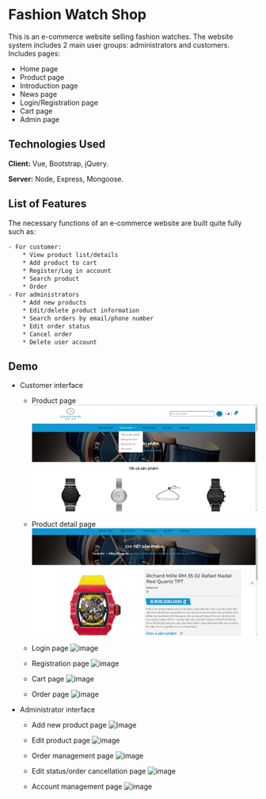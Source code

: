 
# Fashion Watch Shop
This is an e-commerce website selling fashion watches. The website system includes 2 main user groups: administrators and customers. Includes pages:
 - Home page
 - Product page
 - Introduction page
 - News page
 - Login/Registration page
 - Cart page
 - Admin page
 


## Technologies Used

**Client:** Vue, Bootstrap, jQuery.

**Server:** Node, Express, Mongoose.


## List of Features

The necessary functions of an e-commerce website are built quite fully such as:

    - For customer:
        * View product list/details
        * Add product to cart
        * Register/Log in account
        * Search product
        * Order
    - For administrators
        * Add new products
        * Edit/delete product information
        * Search orders by email/phone number
        * Edit order status
        * Cancel order
        * Delete user account



## Demo
- Customer interface
    * Product page
![alt text](image.png)  

    * Product detail page
![alt text](image-1.png)

    * Login page
![image](https://github.com/B1910015LeNhutTruong/project_fashion_watch/assets/84178256/16229f26-c206-4808-9256-d3d35afe9d96)

    * Registration page
![image](https://github.com/B1910015LeNhutTruong/project_fashion_watch/assets/84178256/e166087b-95d5-47ca-8241-3dde0fe65d18)

    * Cart page
![image](https://github.com/B1910015LeNhutTruong/project_fashion_watch/assets/84178256/1bc5edec-62de-4857-a4c3-cb5d123056e1)

    * Order page
![image](https://github.com/B1910015LeNhutTruong/project_fashion_watch/assets/84178256/2125a9b9-ee5c-4104-b8ba-78178e1fae79)

- Administrator interface
    * Add new product page
![image](https://github.com/B1910015LeNhutTruong/project_fashion_watch/assets/84178256/e8c5144e-bf14-45c4-aa05-16bf5a21df0d)

    * Edit product page
![image](https://github.com/B1910015LeNhutTruong/project_fashion_watch/assets/84178256/a29e8a1a-53bd-49f9-b162-42fdac585869)

    * Order management page
![image](https://github.com/B1910015LeNhutTruong/project_fashion_watch/assets/84178256/705348fb-4357-4f48-8c95-b5893a04c875)

    * Edit status/order cancellation page
![image](https://github.com/B1910015LeNhutTruong/project_fashion_watch/assets/84178256/d1ad9152-88dc-4a02-81bd-f6946988211e)

    * Account management page
![image](https://github.com/B1910015LeNhutTruong/project_fashion_watch/assets/84178256/f6b2623f-26be-4acc-9230-fbbc80b2e576)






